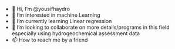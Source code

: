 - 👋 Hi, I’m @yousifhaydro
- 👀 I’m interested in machine Learning
- 🌱 I’m currently learning Linear regression
- 💞️ I’m looking to collaborate on more details/programs in this field especially using hydrogeochemical assessment data
- 📫 How to reach me by a friend

<!---
yousifhaydro/yousifhaydro is a ✨ special ✨ repository because its `README.md` (this file) appears on your GitHub profile.
You can click the Preview link to take a look at your changes.
--->
